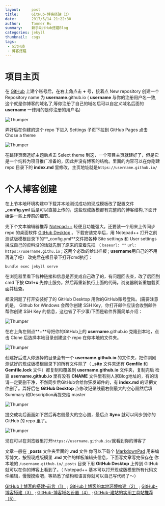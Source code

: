 ```yaml
---
layout:     post
title:      GitHub-博客搭建（3）
date:       2017/5/14 21:22:30   
author:     Tanner Hu
summary:    新手GitHub搭建Blog
categories: jekyll
thumbnail:  cogs
tags:
 - GitHub
 - 博客搭建
---
```

# 项目主页 #

在 [GitHub][1] 上建个账号后，在右上角点击 **+** 号，接着点 New repository 创建一个 Repository name 为 **username**.github.io ( **username** 与你的注册用户名一致,这个就是你博客的域名了,等你注册了自己的域名后可以自定义域名后面的 **username** 一律用的是你注册的用户名)

![Thumper](http://wx4.sinaimg.cn/mw690/692c65a4gy1ffkyl57qgtj20qk0ke404.jpg)

弄好后在你建的这个 repo 下进入 Settings 子页下拉到 GitHub Pages 点击  Chose a theme

![Thumper](http://wx4.sinaimg.cn/mw690/692c65a4gy1ffkz96u7slj20pi0bwmy0.jpg)

在跳转页面选好主题后点击 Select theme 到这，一个项目主页就建好了，但是它是一个纯粹为项目推广准备的，因此并没有博客的结构。里面的内容可以在你刚建 repo 目录下的 **index.md** 里修改，主页地址就是`https://username.github.io/`

# 个人博客创建 #

在上节本地环境构建中下载并本地测试成功的现成模板改了配置文件 **_config.yml** 后是可以直接上传的，这些现成版模都有完整的的博客结构,下面开始讲一些上传前的细节。

先下个文本编辑器推荐 [Notepad++][2] 轻便且功能强大。还要装一个用来上传同步 repo 的桌面软件 [GitHub Desktop][3] 。下载安装完毕后，用 Notepad++ 打开之前测试版模根目录下的**_config.yml**文件把各种 Site settings 和 User settings 换成自己的资料没的话就先删了原来的空着先把 （ `baseurl: ""`
`url: https://username.githu.io`  ; 这两个必改的给出样板 ; **username**用自己的不用再说了吧） 改完后在根目录下打开cmd执行：

    bundle exec jekyll serve

在浏览器里看下各种链接和信息是否变成自己改了的，有问题回去查，改了后回到 cmd 下按 **Ctrl+c** 先停止服务，然后再重新执行上面的代码，浏览器刷新重加载页面并检查。

都没问题了打开安装好了的 GitHub Desktop 用你的GitHub账号登陆。(需要注意的是， Github for Windows 会帮你创建 SSH Key，你打开邮件应该会收到邮件帮你创建 SSH Key 的信息，这也省了不少事)下面是软件界面简单介绍：

![Thumper](http://wx4.sinaimg.cn/large/692c65a4gy1ffl23pz4rrj216i0k9n34.jpg)

在右上角左侧点**+**号把你的GitHub上的 **username**.github.io   克隆到本地，点击  Clone 后选择本地目录创建这个 repo 在你本地的文件夹。


![Thumper](http://wx4.sinaimg.cn/mw690/692c65a4gy1ffkz978017j20jq0kgt9i.jpg)

创建好后进入你选择的目录会有一个 **username.github.io** 的文件夹，把你刚刚测试好的现成版模根目录下的所有文件除了（ **_site** 文件夹还有 **Gemfile** 和 **Gemfile.lock** 文件）都复制和覆盖到 **username.github.io** 文件夹，复制完后
检查 **username.github.io** 里有没有 **CNAME** 文件里有别人家Blog地址的，有的话请一定要删干净，不然同步后GitHub会给你狂发邮件的，有 **index.md** 的话把文件删了。弄好后在 **GitHub Desktop** 点修改记录线最右侧最大的空心圆然后填 Summary 和Description再提交给 master 

![Thumper](http://wx4.sinaimg.cn/mw690/692c65a4gy1ffl5hcd0nvj20zk0kwwgb.jpg)

提交成功后画面如下然后再右侧最大的空心圆，最后点 **Sync** 就可以同步到你的 GitHub 的 repo 里了。

![Thumper](http://wx2.sinaimg.cn/mw690/692c65a4gy1ffl5hcp2vyj20zk0kwta1.jpg)

现在可以在浏览器里打开`https://username.github.io/`就看到你的博客了

文章一般在 **_posts** 文件夹里面的 **.md** 文件 你可以下载个 [MarkdownPad][4] 用来编写博文，按照现成版模里 **.md** 文件的样板编辑头信息，下面写文章写完保存在
你本地的 `/username.github.io/_posts` 目录下用 **GitHub Desktop** 上传到 GitHub 就可以在你的博客上看到了。（ Notepad++ 基本可以打开现成版模里所有代码文件编辑，慢慢摸索吧，等熟悉了结构和语言你就可以自己写代码了～）

[GitHub上博客的搭建-前言（1）][5] ; [GitHub上博客的本地环境构建（2）][6] ; [GitHub-博客搭建（3）][7] ; [GitHub-博客域名设置（4）][8] ; [GitHub-建站的实用工具站推荐（5）][9]

[1]: https://github.com/join?source=header-home
[2]: https://notepad-plus-plus.org/download/v7.3.3.html
[3]: https://desktop.github.com/
[4]: http://markdownpad.com/
[5]: /jekyll/2017/05/11/guithub-Blog-to-build-preface/
[6]: /jekyll/2017/05/13/github-Blog's-local-environment/
[7]: /jekyll/2017/05/14/github-Blog-home-page-created/
[8]: /jekyll/2017/05/15/github-Blog-domain-name-setting/
[9]: /jekyll/2017/05/20/github-Tool-site/